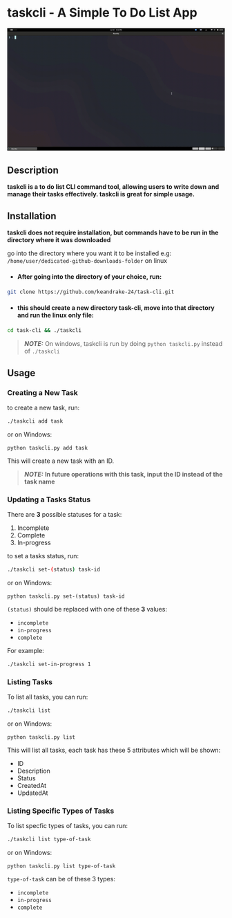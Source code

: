 # taskcli - A Simple To Do List App

![Alt Text](https://github.com/keandrake-24/task-cli/blob/master/preview.gif)

## Description

**taskcli is a to do list CLI command tool, allowing users to write down and manage their tasks effectively. taskcli is great for simple usage.**

## Installation

**taskcli does not require installation, but commands have to be run in the directory where it was downloaded**



go into the directory where you want it to be installed e.g: `/home/user/dedicated-github-downloads-folder` on linux

* #### After going into the directory of your choice, run:

```bash
git clone https://github.com/keandrake-24/task-cli.git
```

* #### this should create a new directory task-cli, move into that directory and run the linux only file:

```bash
cd task-cli && ./taskcli
```

> **_NOTE:_**
> On windows, taskcli is run by doing `python taskcli.py` instead of `./taskcli`

## Usage

### Creating a New Task

to create a new task, run:
```bash
./taskcli add task
```
or on Windows:
```
python taskcli.py add task
```
This will create a new task with an ID.

> **_NOTE:_**
>  **In future operations with this task, input the ID instead of the task name**
> 
### Updating a Tasks Status

There are **3** possible statuses for a task:
1. Incomplete
2. Complete
3. In-progress

to set a tasks status, run:
```bash
./taskcli set-(status) task-id
```
or on Windows:
```
python taskcli.py set-(status) task-id
```
`(status)` should be replaced with one of these **3** values:
* `incomplete`
* `in-progress` 
* `complete` 

For example:
```bash
./taskcli set-in-progress 1
```
   
### Listing Tasks

To list all tasks, you can run:

```bash
./taskcli list
```
or on Windows:
```
python taskcli.py list
```

This will list all tasks, each task has these 5 attributes which will be shown:
* ID
* Description
* Status
* CreatedAt
* UpdatedAt

### Listing Specific Types of Tasks
  
To list specfic types of tasks, you can run:

```bash
./taskcli list type-of-task
```
or on Windows:
```
python taskcli.py list type-of-task
```

`type-of-task` can be of these 3 types:
* `incomplete`
* `in-progress` 
* `complete` 

